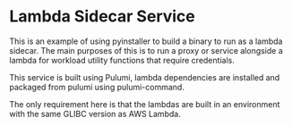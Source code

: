 Lambda Sidecar Service
======

This is an example of using pyinstaller to build a binary to run as a lambda sidecar.
The main purposes of this is to run a proxy or service alongside a lambda for workload utility functions that require credentials.

This service is built using Pulumi, lambda dependencies are installed and packaged from pulumi using pulumi-command.

The only requirement here is that the lambdas are built in an environment with the same GLIBC version as AWS Lambda.
